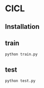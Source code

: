 # CICL
## Installation

## train

```python
python train.py
```
## test
```python
python test.py
```
